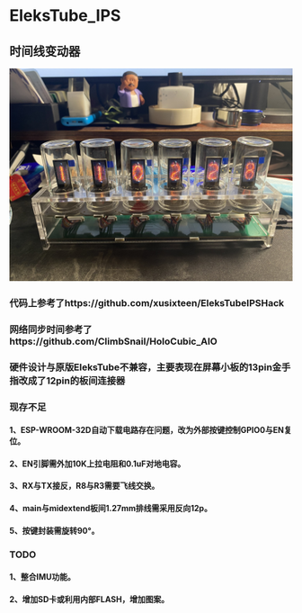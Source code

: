 # EleksTube_IPS
## 时间线变动器

![EleksTube](https://github.com/xusixteen/EleksTube_IPS/blob/main/EleksTube_IPS.JPG)

### 代码上参考了https://github.com/xusixteen/EleksTubeIPSHack
### 网络同步时间参考了https://github.com/ClimbSnail/HoloCubic_AIO
### 硬件设计与原版EleksTube不兼容，主要表现在屏幕小板的13pin金手指改成了12pin的板间连接器



### 现存不足
#### 1、ESP-WROOM-32D自动下载电路存在问题，改为外部按键控制GPIO0与EN复位。
#### 2、EN引脚需外加10K上拉电阻和0.1uF对地电容。
#### 3、RX与TX接反，R8与R3需要飞线交换。
#### 4、main与midextend板间1.27mm排线需采用反向12p。
#### 5、按键封装需旋转90°。


### TODO
#### 1、整合IMU功能。
#### 2、增加SD卡或利用内部FLASH，增加图案。

